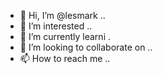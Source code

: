 - 👋 Hi, I’m @lesmark ..
- 👀 I’m interested ..
- 🌱 I’m currently learni .
- 💞️ I’m looking to collaborate on ..
- 📫 How to reach me ..

<!---
lesmark/lesmark is a ✨ special ✨ repository because its `README.md` (this file) appears on your GitHub profile.
You can click the Preview link to take a look at your changes.
--->
